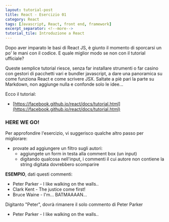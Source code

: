 ```yaml
---
layout: tutorial-post
title: React - Esercizio 01
category: React
tags: [Javascript, React, front end, framework]
excerpt_separator: <!--more-->
tutorial_tile: Introduzione a React
---
```


Dopo aver imparato le basi di React JS, è giunto il momento di sporcarsi un po' le mani con il codice. E quale miglior modo se non con il tutorial ufficiale?
<!--more-->

Queste semplice tutorial riesce, senza far installare strumenti o far casino con gestori di pacchetti vari e bundler javascript, a dare una panoramica su come funziona React e come scrivere JSX. Saltate a piè pari la parte su Markdown, non aggiunge nulla e confonde solo le idee...

Ecco il tutorial:

* [https://facebook.github.io/react/docs/tutorial.html](https://facebook.github.io/react/docs/tutorial.html)

### HERE WE GO!

Per approfondire l'esercizio, vi suggerisco qualche altro passo per migliorare:
* provate ad aggiungere un filtro sugli autori:
  * aggiungete un form in testa alla comment box (un input)
  * digitando qualcosa nell'input, i commenti il cui autore non contiene la string digitata dovrebbero scomparire

**ESEMPIO**, dati questi commenti:

* Peter Parker - I like walking on the walls..
* Clark Kent - The justice come first!
* Bruce Waine - I'm... BATMAAAAN...

Digitanto "Peter", dovrà rimanere il solo commento di Peter Parker

* Peter Parker - I like walking on the walls..
